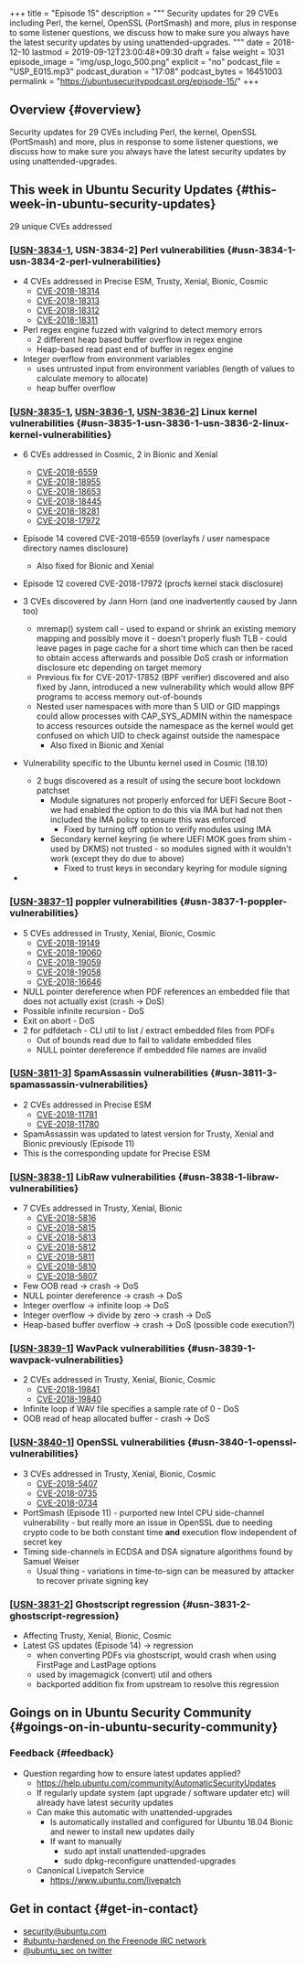 +++
title = "Episode 15"
description = """
  Security updates for 29 CVEs including Perl, the kernel, OpenSSL (PortSmash)
  and more, plus in response to some listener questions, we discuss how to make
  sure you always have the latest security updates by using unattended-upgrades.
  """
date = 2018-12-10
lastmod = 2019-09-12T23:00:48+09:30
draft = false
weight = 1031
episode_image = "img/usp_logo_500.png"
explicit = "no"
podcast_file = "USP_E015.mp3"
podcast_duration = "17:08"
podcast_bytes = 16451003
permalink = "https://ubuntusecuritypodcast.org/episode-15/"
+++

## Overview {#overview}

Security updates for 29 CVEs including Perl, the kernel, OpenSSL (PortSmash)
and more, plus in response to some listener questions, we discuss how to make
sure you always have the latest security updates by using unattended-upgrades.


## This week in Ubuntu Security Updates {#this-week-in-ubuntu-security-updates}

29 unique CVEs addressed


### [[USN-3834-1](https://usn.ubuntu.com/3834-1/), USN-3834-2] Perl vulnerabilities {#usn-3834-1-usn-3834-2-perl-vulnerabilities}

-   4 CVEs addressed in Precise ESM, Trusty, Xenial, Bionic, Cosmic
    -   [CVE-2018-18314](https://people.canonical.com/~ubuntu-security/cve/CVE-2018-18314)
    -   [CVE-2018-18313](https://people.canonical.com/~ubuntu-security/cve/CVE-2018-18313)
    -   [CVE-2018-18312](https://people.canonical.com/~ubuntu-security/cve/CVE-2018-18312)
    -   [CVE-2018-18311](https://people.canonical.com/~ubuntu-security/cve/CVE-2018-18311)
-   Perl regex engine fuzzed with valgrind to detect memory errors
    -   2 different heap based buffer overflow in regex engine
    -   Heap-based read past end of buffer in regex engine
-   Integer overflow from environment variables
    -   uses untrusted input from environment variables (length of values to calculate memory to allocate)
    -   heap buffer overflow


### [[USN-3835-1](https://usn.ubuntu.com/3835-1/), [USN-3836-1](https://usn.ubuntu.com/3836-1/), [USN-3836-2](https://usn.ubuntu.com/3836-2/)] Linux kernel vulnerabilities {#usn-3835-1-usn-3836-1-usn-3836-2-linux-kernel-vulnerabilities}

-   6 CVEs addressed in Cosmic, 2 in Bionic and Xenial
    -   [CVE-2018-6559](https://people.canonical.com/~ubuntu-security/cve/CVE-2018-6559)
    -   [CVE-2018-18955](https://people.canonical.com/~ubuntu-security/cve/CVE-2018-18955)
    -   [CVE-2018-18653](https://people.canonical.com/~ubuntu-security/cve/CVE-2018-18653)
    -   [CVE-2018-18445](https://people.canonical.com/~ubuntu-security/cve/CVE-2018-18445)
    -   [CVE-2018-18281](https://people.canonical.com/~ubuntu-security/cve/CVE-2018-18281)
    -   [CVE-2018-17972](https://people.canonical.com/~ubuntu-security/cve/CVE-2018-17972)

-   Episode 14 covered CVE-2018-6559 (overlayfs / user namespace directory names disclosure)
    -   Also fixed for Bionic and Xenial
-   Episode 12 covered CVE-2018-17972 (procfs kernel stack disclosure)
-   3 CVEs discovered by Jann Horn (and one inadvertently caused by Jann too)
    -   mremap() system call - used to expand or shrink an existing
        memory mapping and possibly move it - doesn't properly flush TLB - could
        leave pages in page cache for a short time which can then be raced to obtain
        access afterwards and possible DoS crash or information disclosure etc
        depending on target memory
    -   Previous fix for CVE-2017-17852 (BPF verifier) discovered and also fixed by
        Jann, introduced a new vulnerability which would allow BPF programs to
        access memory out-of-bounds
    -   Nested user namespaces with more than 5 UID or GID mappings could allow
        processes with CAP\_SYS\_ADMIN within the namespace to access resources
        outside the namespace as the kernel would get confused on which UID to
        check against outside the namespace
        -   Also fixed in Bionic and Xenial
-   Vulnerability specific to the Ubuntu kernel used in Cosmic (18.10)
    -   2 bugs discovered as a result of using the secure boot lockdown patchset
        -   Module signatures not properly enforced for UEFI Secure Boot - we had
            enabled the option to do this via IMA but had not then included the IMA
            policy to ensure this was enforced
            -   Fixed by turning off option to verify modules using IMA
        -   Secondary kernel keyring (ie where UEFI MOK goes from shim - used by
            DKMS) not trusted - so modules signed with it wouldn't work (except they
            do due to above)
            -   Fixed to trust keys in secondary keyring for module signing
-


### [[USN-3837-1](https://usn.ubuntu.com/3837-1/)] poppler vulnerabilities {#usn-3837-1-poppler-vulnerabilities}

-   5 CVEs addressed in Trusty, Xenial, Bionic, Cosmic
    -   [CVE-2018-19149](https://people.canonical.com/~ubuntu-security/cve/CVE-2018-19149)
    -   [CVE-2018-19060](https://people.canonical.com/~ubuntu-security/cve/CVE-2018-19060)
    -   [CVE-2018-19059](https://people.canonical.com/~ubuntu-security/cve/CVE-2018-19059)
    -   [CVE-2018-19058](https://people.canonical.com/~ubuntu-security/cve/CVE-2018-19058)
    -   [CVE-2018-16646](https://people.canonical.com/~ubuntu-security/cve/CVE-2018-16646)
-   NULL pointer dereference when PDF references an embedded file that does not actually exist (crash -> DoS)
-   Possible infinite recursion - DoS
-   Exit on abort - DoS
-   2 for pdfdetach - CLI util to list / extract embedded files from PDFs
    -   Out of bounds read due to fail to validate embedded files
    -   NULL pointer dereference if embedded file names are invalid


### [[USN-3811-3](https://usn.ubuntu.com/3811-3/)] SpamAssassin vulnerabilities {#usn-3811-3-spamassassin-vulnerabilities}

-   2 CVEs addressed in Precise ESM
    -   [CVE-2018-11781](https://people.canonical.com/~ubuntu-security/cve/CVE-2018-11781)
    -   [CVE-2018-11780](https://people.canonical.com/~ubuntu-security/cve/CVE-2018-11780)
-   SpamAssassin was updated to latest version for Trusty, Xenial and Bionic previously (Episode 11)
-   This is the corresponding update for Precise ESM


### [[USN-3838-1](https://usn.ubuntu.com/3838-1/)] LibRaw vulnerabilities {#usn-3838-1-libraw-vulnerabilities}

-   7 CVEs addressed in Trusty, Xenial, Bionic
    -   [CVE-2018-5816](https://people.canonical.com/~ubuntu-security/cve/CVE-2018-5816)
    -   [CVE-2018-5815](https://people.canonical.com/~ubuntu-security/cve/CVE-2018-5815)
    -   [CVE-2018-5813](https://people.canonical.com/~ubuntu-security/cve/CVE-2018-5813)
    -   [CVE-2018-5812](https://people.canonical.com/~ubuntu-security/cve/CVE-2018-5812)
    -   [CVE-2018-5811](https://people.canonical.com/~ubuntu-security/cve/CVE-2018-5811)
    -   [CVE-2018-5810](https://people.canonical.com/~ubuntu-security/cve/CVE-2018-5810)
    -   [CVE-2018-5807](https://people.canonical.com/~ubuntu-security/cve/CVE-2018-5807)
-   Few OOB read -> crash -> DoS
-   NULL pointer dereference -> crash -> DoS
-   Integer overflow -> infinite loop -> DoS
-   Integer overflow -> divide by zero -> crash -> DoS
-   Heap-based buffer overflow -> crash -> DoS (possible code execution?)


### [[USN-3839-1](https://usn.ubuntu.com/3839-1/)] WavPack vulnerabilities {#usn-3839-1-wavpack-vulnerabilities}

-   2 CVEs addressed in Trusty, Xenial, Bionic, Cosmic
    -   [CVE-2018-19841](https://people.canonical.com/~ubuntu-security/cve/CVE-2018-19841)
    -   [CVE-2018-19840](https://people.canonical.com/~ubuntu-security/cve/CVE-2018-19840)
-   Infinite loop if WAV file specifies a sample rate of 0 - DoS
-   OOB read of heap allocated buffer - crash -> DoS


### [[USN-3840-1](https://usn.ubuntu.com/3840-1/)] OpenSSL vulnerabilities {#usn-3840-1-openssl-vulnerabilities}

-   3 CVEs addressed in Trusty, Xenial, Bionic, Cosmic
    -   [CVE-2018-5407](https://people.canonical.com/~ubuntu-security/cve/CVE-2018-5407)
    -   [CVE-2018-0735](https://people.canonical.com/~ubuntu-security/cve/CVE-2018-0735)
    -   [CVE-2018-0734](https://people.canonical.com/~ubuntu-security/cve/CVE-2018-0734)
-   PortSmash (Episode 11) - purported new Intel CPU side-channel vulnerability -
    but really more an issue in OpenSSL due to needing crypto code to be both
    constant time **and** execution flow independent of secret key
-   Timing side-channels in ECDSA and DSA signature algorithms found by Samuel Weiser
    -   Usual thing - variations in time-to-sign can be measured by attacker to recover private signing key


### [[USN-3831-2](https://usn.ubuntu.com/3831-2/)] Ghostscript regression {#usn-3831-2-ghostscript-regression}

-   Affecting Trusty, Xenial, Bionic, Cosmic
-   Latest GS updates (Episode 14) -> regression
    -   when converting PDFs via ghostscript, would crash when using FirstPage and LastPage options
    -   used by imagemagick (convert) util and others
    -   backported addition fix from upstream to resolve this regression


## Goings on in Ubuntu Security Community {#goings-on-in-ubuntu-security-community}


### Feedback {#feedback}

-   Question regarding how to ensure latest updates applied?
    -   <https://help.ubuntu.com/community/AutomaticSecurityUpdates>
    -   If regularly update system (apt upgrade / software updater etc) will
        already have latest security updates
    -   Can make this automatic with unattended-upgrades
        -   Is automatically installed and configured for Ubuntu 18.04 Bionic and newer to install new updates daily
        -   If want to manually
            -   sudo apt install unattended-upgrades
            -   sudo dpkg-reconfigure unattended-upgrades
    -   Canonical Livepatch Service
        -   <https://www.ubuntu.com/livepatch>


## Get in contact {#get-in-contact}

-   [security@ubuntu.com](mailto:security@ubuntu.com)
-   [#ubuntu-hardened on the Freenode IRC network](http://webchat.freenode.net/#ubuntu-hardened)
-   [@ubuntu\_sec on twitter](https://twitter.com/ubuntu%5Fsec)